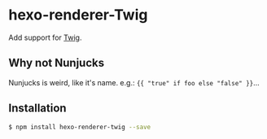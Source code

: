 # hexo-renderer-Twig

Add support for [Twig](https://github.com/justjohn/twig.js).

## Why not Nunjucks
Nunjucks is weird, like it's name. e.g.: `{{ "true" if foo else "false" }}`...

## Installation

``` bash
$ npm install hexo-renderer-twig --save
```

[Twig]: https://github.com/justjohn/twig.js
